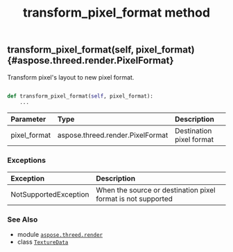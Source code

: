 ﻿---
title: transform_pixel_format method
second_title: Aspose.3D for Python via .NET API References
description: 
type: docs
weight: 100
url: /python-net/aspose.threed.render/texturedata/transform_pixel_format/
is_root: false
---

## transform_pixel_format(self, pixel_format) {#aspose.threed.render.PixelFormat}

Transform pixel's layout to new pixel format.



```python

def transform_pixel_format(self, pixel_format):
    ...
```


| Parameter | Type | Description |
| :- | :- | :- |
| pixel_format | aspose.threed.render.PixelFormat | Destination pixel format |
### Exceptions
| Exception | Description |
| :- | :- |
| NotSupportedException | When the source or destination pixel format is not supported |





### See Also
* module [`aspose.threed.render`](../../)
* class [`TextureData`](/3d/python-net/aspose.threed.render/texturedata)
